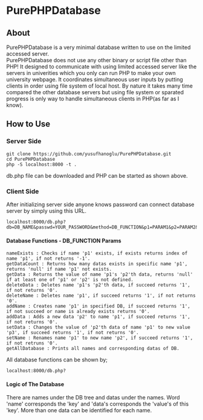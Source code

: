 # PurePHPDatabase
## About
PurePHPDatabase is a very minimal database written to use on the limited accessed server.<br>
PurePHPDatabase does not use any other binary or script file other than PHP! It designed to communicate with using limited accessed server like the servers in univerities which you only can run PHP to make your own university webpage. It coordinates simultaneous user inputs by putting clients in order using file system of local host. By nature it takes many time compared the other database servers but using file system or sparated progress is only way to handle simultaneous clients in PHP(as far as I know).
## How to Use
### Server Side

```
git clone https://github.com/yusufhanoglu/PurePHPDatabase.git
cd PurePHPDatabase
php -S localhost:8000 -t .
```
db.php file can be downloaded and PHP can be started as shown above.

### Client Side
After initializing server side anyone knows password can connect database server by simply using this URL.
```
localhost:8000/db.php?db=DB_NAME&passwd=YOUR_PASSWORD&method=DB_FUNCTION&p1=PARAM1&p2=PARAM2&p3=PARAM3
```
#### Database Functions - DB_FUNCTION Params
```
nameExists : Checks if name 'p1' exists, if exists returns index of name 'p1', if not returns '-1'.
getDataCount : Returns how many datas exists in specific name 'p1', returns 'null' if name 'p1' not exists.
getData : Returns the value of name 'p1's 'p2'th data, returns 'null' if at least one of 'p1' or 'p2' is not defined.
deleteData : Deletes name 'p1's 'p2'th data, if succeed returns '1', if not returns '0'.
deleteName : Deletes name 'p1', if succeed returns '1', if not returns '0'.
addName : Creates name 'p1' in specified DB, if succeed returns '1', if not succeed or name is already exists returns '0'.
addData : Adds a new data 'p2' to name 'p1', if succeed returns '1', if not returns '0'.
setData : Changes the value of 'p2'th data of name 'p1' to new value 'p3', if succeed returns '1', if not returns '0'.
setName : Renames name 'p1' to new name 'p2', if succeed returns '1', if not retruns '0'.
getAllDatabase : Prints all names and corresponding datas of DB.

```
All database functions can be shown by;
```
localhost:8000/db.php?
```
#### Logic of The Database
There are names under the DB tree and datas under the names. Word 'name' corresponds the 'key' and 'data's corresponds the 'value's of this 'key'. More than one data can be identified for each name.
